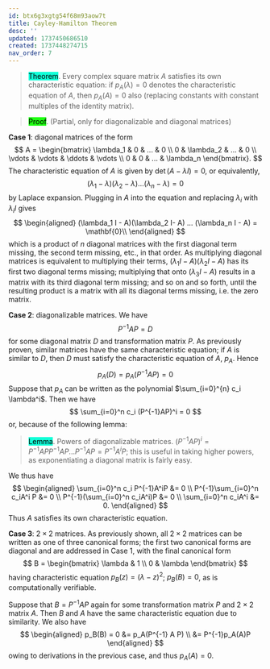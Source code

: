 ```yaml
---
id: btx6g3xgtg54f68m93aow7t
title: Cayley-Hamilton Theorem
desc: ''
updated: 1737450686510
created: 1737448274715
nav_order: 7
---
```

> <span style="background-color: #12ffd7; color: black;">Theorem</span>. Every complex square matrix $A$ satisfies its own characteristic equation: if $p_A(\lambda) =0$ denotes the characteristic equation of $A$, then $p_A(A) = 0$ also (replacing constants with constant multiples of the identity matrix).

> <span style="background-color: #1eff12; color: black;">Proof</span>. (Partial, only for diagonalizable and diagonal matrices)

**Case 1**: diagonal matrices of the form
$$
A = \begin{bmatrix}
\lambda_1 & 0 & ... & 0 \\
0 & \lambda_2 & ... & 0 \\
\vdots & \vdots & \ddots & \vdots \\
0 & 0 & ... & \lambda_n
\end{bmatrix}.
$$
The characteristic equation of $A$ is given by $\det(A - \lambda I) = 0$, or equivalently, 
$$
(\lambda_1 - \lambda)(\lambda_2 - \lambda) ...(\lambda_n-\lambda) = 0
$$
by Laplace expansion. Plugging in $A$ into the equation and replacing $\lambda_i$ with $\lambda_i I$ gives
$$
\begin{aligned}
(\lambda_1 I - A)(\lambda_2 I-  A) ... (\lambda_n I - A)  = \mathbf{0}\\
\end{aligned}
$$
which is a product of $n$ diagonal matrices with the first diagonal term missing, the second term missing, etc., in that order. As multiplying diagonal matrices is equivalent to multiplying their terms, $(\lambda_1 I - A)(\lambda_2 I - A)$ has its first two diagonal terms missing; multiplying that onto $(\lambda_3 I - A)$ results in a matrix with its third diagonal term missing; and so on and so forth, until the resulting product is a matrix with all its diagonal terms missing, i.e. the zero matrix.

**Case 2**: diagonalizable matrices. We have
$$
P^{-1}AP = D
$$
for some diagonal matrix $D$ and transformation matrix $P$. As previously proven, similar matrices have the same characteristic equation; if $A$ is similar to $D$, then $D$ must satisfy the characteristic equation of $A$, $p_A$. Hence
$$
p_A(D) = p_A(P^{-1} A P) = 0
$$
Suppose that $p_A$ can be written as the polynomial $\sum_{i=0}^{n} c_i \lambda^i$. Then we have 
$$
\sum_{i=0}^n c_i (P^{-1}AP)^i = 0
$$
or, because of the following lemma:
> <span style="background-color: #12ffd7; color: black;">Lemma</span>. Powers of diagonalizable matrices. $(P^{-1} A P)^{i} = P^{-1}APP^{-1}AP...P^{-1}AP = P^{-1}A^iP$; this is useful in taking higher powers, as exponentiating a diagonal matrix is fairly easy.

We thus have
$$
\begin{aligned}
\sum_{i=0}^n c_i P^{-1}A^iP &= 0 \\
P^{-1}\sum_{i=0}^n c_iA^i P &= 0 \\
P^{-1}(\sum_{i=0}^n c_iA^i)P &= 0 \\
\sum_{i=0}^n c_iA^i &= 0.
\end{aligned}
$$
Thus $A$ satisfies its own characteristic equation.

**Case 3**: $2\times 2$ matrices. As previously shown, all $2\times 2$ matrices can be written as one of three canonical forms; the first two canonical forms are diagonal and are addressed in Case 1, with the final canonical form
$$
B = \begin{bmatrix}
\lambda & 1 \\
0 & \lambda
\end{bmatrix}
$$
having characteristic equation $p_B(z) = (\lambda-z)^2$; $p_B(B) = 0$, as is computationally verifiable.

Suppose that $B = P^{-1} A P$ again for some transformation matrix $P$ and $2\times 2$ matrix $A$. Then $B$ and $A$ have the same characteristic equation due to similarity. We also have
$$
\begin{aligned}
p_B(B) = 0 &= p_A(P^{-1} A P) \\
 &= P^{-1}p_A(A)P
\end{aligned}
$$
owing to derivations in the previous case, and thus $p_A(A) = 0$.
